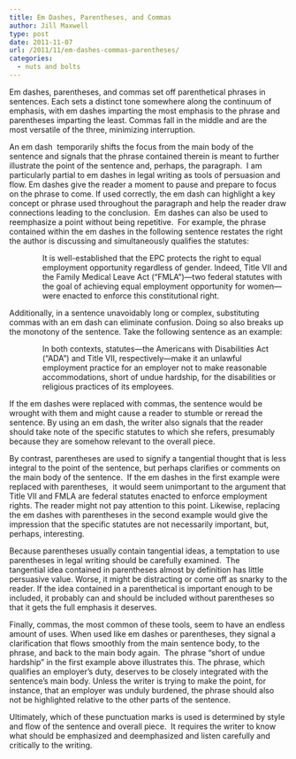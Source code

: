 ```yaml
---
title: Em Dashes, Parentheses, and Commas
author: Jill Maxwell
type: post
date: 2011-11-07
url: /2011/11/em-dashes-commas-parentheses/
categories:
  - nuts and bolts
---
```

Em dashes, parentheses, and commas set off parenthetical phrases in sentences. Each sets a distinct tone somewhere along the continuum of emphasis, with em dashes imparting the most emphasis to the phrase and parentheses imparting the least. Commas fall in the middle and are the most versatile of the three, minimizing interruption.

An em dash  temporarily shifts the focus from the main body of the sentence and signals that the phrase contained therein is meant to further illustrate the point of the sentence and, perhaps, the paragraph.  I am particularly partial to em dashes in legal writing as tools of persuasion and flow. Em dashes give the reader a moment to pause and prepare to focus on the phrase to come. If used correctly, the em dash can highlight a key concept or phrase used throughout the paragraph and help the reader draw connections leading to the conclusion.  Em dashes can also be used to reemphasize a point without being repetitive.  For example, the phrase contained within the em dashes in the following sentence restates the right the author is discussing and simultaneously qualifies the statutes:

<p style="padding-left: 60px;">
  It is well-established that the EPC protects the right to equal employment opportunity regardless of gender. Indeed, Title VII and the Family Medical Leave Act (“FMLA”)—two federal statutes with the goal of achieving equal employment opportunity for women—were enacted to enforce this constitutional right.
</p>

Additionally, in a sentence unavoidably long or complex, substituting commas with an em dash can eliminate confusion. Doing so also breaks up the monotony of the sentence. Take the following sentence as an example:

<p style="padding-left: 60px;">
  In both contexts, statutes—the Americans with Disabilities Act (“ADA”) and Title VII, respectively—make it an unlawful employment practice for an employer not to make reasonable accommodations, short of undue hardship, for the disabilities or religious practices of its employees.
</p>

If the em dashes were replaced with commas, the sentence would be wrought with them and might cause a reader to stumble or reread the sentence. By using an em dash, the writer also signals that the reader should take note of the specific statutes to which she refers, presumably because they are somehow relevant to the overall piece.

By contrast, parentheses are used to signify a tangential thought that is less integral to the point of the sentence, but perhaps clarifies or comments on the main body of the sentence.  If the em dashes in the first example were replaced with parentheses,  it would seem unimportant to the argument that Title VII and FMLA are federal statutes enacted to enforce employment rights. The reader might not pay attention to this point. Likewise, replacing the em dashes with parentheses in the second example would give the impression that the specific statutes are not necessarily important, but, perhaps, interesting.

Because parentheses usually contain tangential ideas, a temptation to use parentheses in legal writing should be carefully examined.  The tangential idea contained in parentheses almost by definition has little persuasive value. Worse, it might be distracting or come off as snarky to the reader. If the idea contained in a parenthetical is important enough to be included, it probably can and should be included without parentheses so that it gets the full emphasis it deserves. 

Finally, commas, the most common of these tools, seem to have an endless amount of uses. When used like em dashes or parentheses, they signal a clarification that flows smoothly from the main sentence body, to the phrase, and back to the main body again.  The phrase &#8220;short of undue hardship&#8221; in the first example above illustrates this. The phrase, which qualifies an employer&#8217;s duty, deserves to be closely integrated with the sentence&#8217;s main body. Unless the writer is trying to make the point, for instance, that an employer was unduly burdened, the phrase should also not be highlighted relative to the other parts of the sentence.

Ultimately, which of these punctuation marks is used is determined by style and flow of the sentence and overall piece.  It requires the writer to know what should be emphasized and deemphasized and listen carefully and critically to the writing.

&nbsp;
